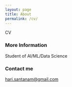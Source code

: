 ```yaml
---
layout: page
title: About
permalink: /cv/
---
```


CV
### More Information

Student of AI/ML/Data Science

### Contact me

[hari.santanam@gmail.com](mailto:hari.santanam@gmail.com)
